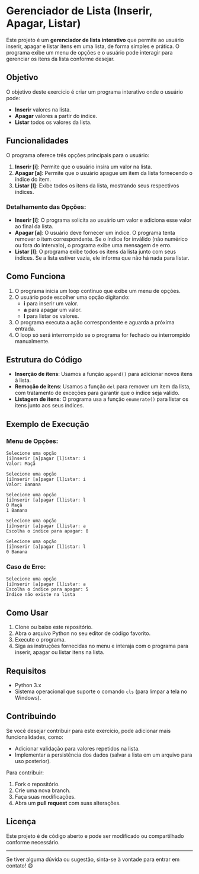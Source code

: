 # Gerenciador de Lista (Inserir, Apagar, Listar)

Este projeto é um **gerenciador de lista interativo** que permite ao usuário inserir, apagar e listar itens em uma lista, de forma simples e prática. O programa exibe um menu de opções e o usuário pode interagir para gerenciar os itens da lista conforme desejar.

## Objetivo

O objetivo deste exercício é criar um programa interativo onde o usuário pode:
- **Inserir** valores na lista.
- **Apagar** valores a partir do índice.
- **Listar** todos os valores da lista.

## Funcionalidades

O programa oferece três opções principais para o usuário:

1. **Inserir [i]**: Permite que o usuário insira um valor na lista.
2. **Apagar [a]**: Permite que o usuário apague um item da lista fornecendo o índice do item.
3. **Listar [l]**: Exibe todos os itens da lista, mostrando seus respectivos índices.

### Detalhamento das Opções:

- **Inserir [i]**: O programa solicita ao usuário um valor e adiciona esse valor ao final da lista.
- **Apagar [a]**: O usuário deve fornecer um índice. O programa tenta remover o item correspondente. Se o índice for inválido (não numérico ou fora do intervalo), o programa exibe uma mensagem de erro.
- **Listar [l]**: O programa exibe todos os itens da lista junto com seus índices. Se a lista estiver vazia, ele informa que não há nada para listar.

## Como Funciona

1. O programa inicia um loop contínuo que exibe um menu de opções.
2. O usuário pode escolher uma opção digitando:
   - **i** para inserir um valor.
   - **a** para apagar um valor.
   - **l** para listar os valores.
3. O programa executa a ação correspondente e aguarda a próxima entrada.
4. O loop só será interrompido se o programa for fechado ou interrompido manualmente.

## Estrutura do Código

- **Inserção de itens**: Usamos a função `append()` para adicionar novos itens à lista.
- **Remoção de itens**: Usamos a função `del` para remover um item da lista, com tratamento de exceções para garantir que o índice seja válido.
- **Listagem de itens**: O programa usa a função `enumerate()` para listar os itens junto aos seus índices.

## Exemplo de Execução

### Menu de Opções:

```
Selecione uma opção
[i]nserir [a]pagar [l]istar: i
Valor: Maçã

Selecione uma opção
[i]nserir [a]pagar [l]istar: i
Valor: Banana

Selecione uma opção
[i]nserir [a]pagar [l]istar: l
0 Maçã
1 Banana

Selecione uma opção
[i]nserir [a]pagar [l]istar: a
Escolha o índice para apagar: 0

Selecione uma opção
[i]nserir [a]pagar [l]istar: l
0 Banana
```

### Caso de Erro:

```
Selecione uma opção
[i]nserir [a]pagar [l]istar: a
Escolha o índice para apagar: 5
Índice não existe na lista
```

## Como Usar

1. Clone ou baixe este repositório.
2. Abra o arquivo Python no seu editor de código favorito.
3. Execute o programa.
4. Siga as instruções fornecidas no menu e interaja com o programa para inserir, apagar ou listar itens na lista.

## Requisitos

- Python 3.x
- Sistema operacional que suporte o comando `cls` (para limpar a tela no Windows).

## Contribuindo

Se você desejar contribuir para este exercício, pode adicionar mais funcionalidades, como:
- Adicionar validação para valores repetidos na lista.
- Implementar a persistência dos dados (salvar a lista em um arquivo para uso posterior).

Para contribuir:
1. Fork o repositório.
2. Crie uma nova branch.
3. Faça suas modificações.
4. Abra um **pull request** com suas alterações.

## Licença

Este projeto é de código aberto e pode ser modificado ou compartilhado conforme necessário.

---

Se tiver alguma dúvida ou sugestão, sinta-se à vontade para entrar em contato! 😄
